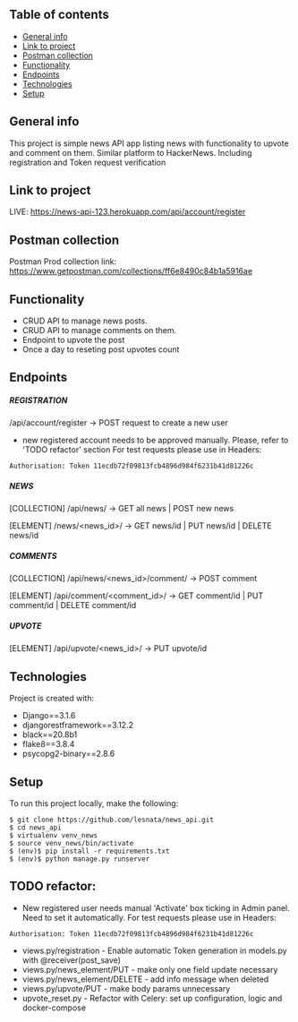 ## Table of contents
* [General info](#general-info)
* [Link to project](#link-to-project)
* [Postman collection](#postman-collection)
* [Functionality](#functionality)
* [Endpoints](#endpoints)
* [Technologies](#technologies)
* [Setup](#setup)

## General info
This project is simple news API app listing news with functionality to 
upvote and comment on them. Similar platform to HackerNews.
Including registration and Token request verification

## Link to project
LIVE: https://news-api-123.herokuapp.com/api/account/register

## Postman collection
Postman Prod collection link: 
https://www.getpostman.com/collections/ff6e8490c84b1a5916ae

## Functionality
- CRUD API to manage news posts. 
- CRUD API to manage comments on them. 
- Endpoint to upvote the post
- Once a day to reseting post upvotes count

## Endpoints

##### REGISTRATION

/api/account/register -> POST request to create a new user
- new registered account needs to be approved manually. Please, refer to 'TODO refactor' section
For test requests please use in Headers:

```Authorisation: Token 11ecdb72f09813fcb4896d984f6231b41d81226c ```

##### NEWS

[COLLECTION] /api/news/  -> GET all news | POST new news
    
[ELEMENT] /news/<news_id>/  -> GET news/id | PUT news/id | DELETE news/id
    
   
##### COMMENTS

[COLLECTION] /api/news/<news_id>/comment/ -> POST comment
    
[ELEMENT] /api/comment/<comment_id>/ -> GET comment/id | PUT comment/id | DELETE comment/id
    
##### UPVOTE

[ELEMENT] /api/upvote/<news_id>/ -> PUT upvote/id


## Technologies
Project is created with:
* Django==3.1.6
* djangorestframework==3.12.2
* black==20.8b1
* flake8==3.8.4
* psycopg2-binary==2.8.6
	
## Setup
To run this project locally, make the following:

```
$ git clone https://github.com/lesnata/news_api.git
$ cd news_api
$ virtualenv venv_news
$ source venv_news/bin/activate
$ (env)$ pip install -r requirements.txt
$ (env)$ python manage.py runserver

```


## TODO refactor:
- New registered user needs manual 'Activate' box ticking in Admin panel. Need to set it automatically.
For test requests please use in Headers:

```Authorisation: Token 11ecdb72f09813fcb4896d984f6231b41d81226c ```
- views.py/registration - Enable automatic Token generation in models.py with @receiver(post_save)
- views.py/news_element/PUT - make only one field update necessary
- views.py/news_element/DELETE - add info message when deleted
- views.py/upvote/PUT - make body params unnecessary
- upvote_reset.py - Refactor with Celery: set up configuration, logic and docker-compose
